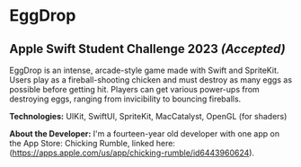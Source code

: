 # EggDrop

## Apple Swift Student Challenge 2023 *(Accepted)*

EggDrop is an intense, arcade-style game made with Swift and SpriteKit. Users play as a
fireball-shooting chicken and must destroy as many eggs as possible before getting hit. Players can
get various power-ups from destroying eggs, ranging from invicibility to bouncing fireballs.   

**Technologies:** UIKit, SwiftUI, SpriteKit, MacCatalyst, OpenGL (for shaders)

**About the Developer:** I'm a fourteen-year old developer with one app on the App Store: Chicking
Rumble, linked here: (https://apps.apple.com/us/app/chicking-rumble/id6443960624).
